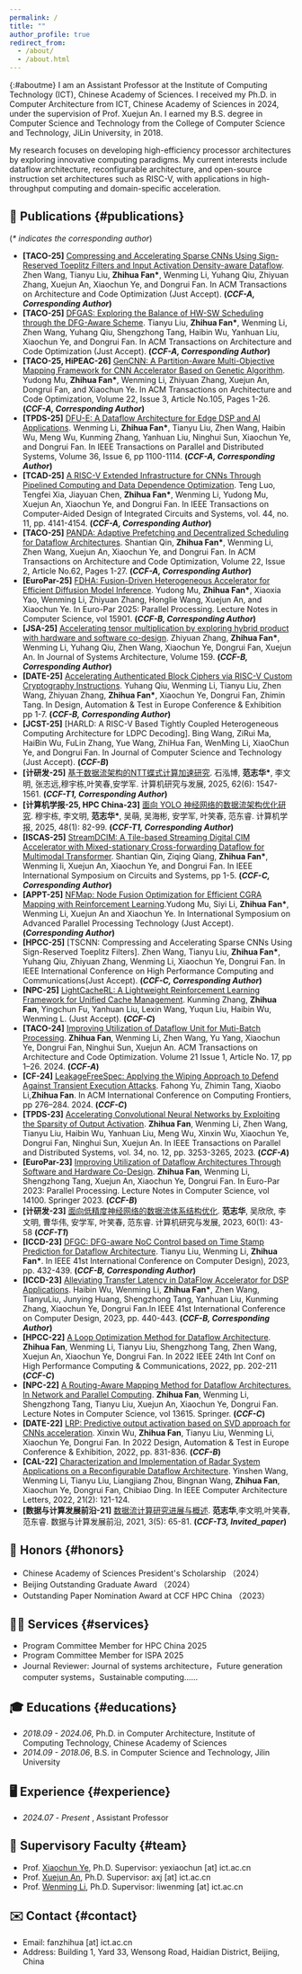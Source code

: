 ```yaml
---
permalink: /
title: ""
author_profile: true
redirect_from: 
  - /about/
  - /about.html
---
```


{:#aboutme}
I am an Assistant Professor at the Institute of Computing Technology (ICT), Chinese Academy of Sciences. I received my Ph.D. in Computer Architecture from ICT, Chinese Academy of Sciences in 2024, under the supervision of Prof. Xuejun An. I earned my B.S. degree in Computer Science and Technology from the College of Computer Science and Technology, JiLin University, in 2018.

My research focuses on developing high-efficiency processor architectures by exploring innovative computing paradigms. My current interests include dataflow architecture, reconfigurable architecture, and open-source instruction set architectures such as RISC-V, with applications in high-throughput computing and domain-specific acceleration.

## 📝 Publications {#publications}
(_* indicates the corresponding author_)

- **[TACO-25]** [Compressing and Accelerating Sparse CNNs Using Sign-Reserved Toeplitz Filters and Input Activation Density-aware Dataflow](). Zhen Wang, Tianyu Liu, **Zhihua Fan\***, Wenming Li, Yuhang Qiu, Zhiyuan Zhang, Xuejun An, Xiaochun Ye, and Dongrui Fan. In ACM Transactions on Architecture and Code Optimization (Just Accept). **(_CCF-A, Corresponding Author_)**
- **[TACO-25]** [DFGAS: Exploring the Balance of HW-SW Scheduling through the DFG-Aware Scheme](https://dl.acm.org/doi/10.1145/3773768). Tianyu Liu, **Zhihua Fan\***, Wenming Li, Zhen Wang, Yuhang Qiu, Shengzhong Tang, Haibin Wu, Yanhuan Liu, Xiaochun Ye, and Dongrui Fan. In ACM Transactions on Architecture and Code Optimization (Just Accept). **(_CCF-A, Corresponding Author_)**
- **[TACO-25, HiPEAC-26]** [GenCNN: A Partition-Aware Multi-Objective Mapping Framework for CNN Accelerator Based on Genetic Algorithm](https://dl.acm.org/doi/pdf/10.1145/3747844). Yudong Mu, **Zhihua Fan\***, Wenming Li, Zhiyuan Zhang, Xuejun An, Dongrui Fan, and Xiaochun Ye. In ACM Transactions on Architecture and Code Optimization, Volume 22, Issue 3, Article No.105, Pages 1-26. **(_CCF-A, Corresponding Author_)**
- **[TPDS-25]** [DFU-E: A Dataflow Architecture for Edge DSP and AI Applications](https://dl.acm.org/doi/10.1109/TPDS.2025.3555329). Wenming Li, **Zhihua Fan\***, Tianyu Liu, Zhen Wang, Haibin Wu, Meng Wu, Kunming Zhang, Yanhuan Liu, Ninghui Sun, Xiaochun Ye, and Dongrui Fan. In IEEE Transactions on Parallel and Distributed Systems, Volume 36, Issue 6, pp 1100-1114. **(_CCF-A, Corresponding Author_)**
- **[TCAD-25]** [A RISC-V Extended Infrastructure for CNNs Through Pipelined Computing and Data Dependence Optimization](https://ieeexplore.ieee.org/document/10980005). Teng Luo, Tengfei Xia, Jiayuan Chen, **Zhihua Fan\***, Wenming Li, Yudong Mu, Xuejun An, Xiaochun Ye, and Dongrui Fan. In IEEE Transactions on Computer-Aided Design of Integrated Circuits and Systems, vol. 44, no. 11, pp. 4141-4154. **(_CCF-A, Corresponding Author_)**
- **[TACO-25]**  [PANDA: Adaptive Prefetching and Decentralized Scheduling for Dataflow Architectures](https://dl.acm.org/doi/full/10.1145/3721288). Shantian Qin, **Zhihua Fan\***, Wenming Li, Zhen Wang, Xuejun An, Xiaochun Ye, and Dongrui Fan. In ACM Transactions on Architecture and Code Optimization, Volume 22, Issue 2, Article No.62, Pages 1-27. **(_CCF-A, Corresponding Author_)**
- **[EuroPar-25]** [FDHA: Fusion-Driven Heterogeneous Accelerator for Efficient Diffusion Model Inference](https://doi.org/10.1007/978-3-031-99857-7_6). Yudong Mu, **Zhihua Fan\***, Xiaoxia Yao, Wenming Li, Zhiyuan Zhang, Honglie Wang, Xuejun An, and Xiaochun Ye. In Euro-Par 2025: Parallel Processing. Lecture Notes in Computer Science, vol 15901. **(_CCF-B, Corresponding Author_)**
- **[JSA-25]**  [Accelerating tensor multiplication by exploring hybrid product with hardware and software co-design](https://www.sciencedirect.com/science/article/abs/pii/S1383762125000050). Zhiyuan Zhang, **Zhihua Fan\***, Wenming Li, Yuhang Qiu, Zhen Wang, Xiaochun Ye, Dongrui Fan, Xuejun An. In Journal of Systems Architecture, Volume 159. **(_CCF-B, Corresponding Author_)**
- **[DATE-25]** [Accelerating Authenticated Block Ciphers via RISC-V Custom Cryptography Instructions](https://ieeexplore.ieee.org/abstract/document/10992864). Yuhang Qiu, Wenming Li, Tianyu Liu, Zhen Wang, Zhiyuan Zhang, **Zhihua Fan\***, Xiaochun Ye, Dongrui Fan, Zhimin Tang.  In Design, Automation & Test in Europe Conference & Exhibition pp 1-7. **(_CCF-B, Corresponding Author_)**
- **[JCST-25]** [HARLD: A RISC-V Based Tightly Coupled Heterogeneous Computing Architecture for LDPC Decoding]. Bing Wang, ZiRui Ma, HaiBin Wu, FuLin Zhang, Yue Wang, ZhiHua Fan, WenMing Li, XiaoChun Ye, and Dongrui Fan.  In Journal of Computer Science and Technology (Just Accept). **(_CCF-B_)**
- **[计研发-25]** [基于数据流架构的NTT蝶式计算加速研究](https://crad.ict.ac.cn/cn/article/pdf/preview/10.7544/issn1000-1239.202550160.pdf). 石泓博, **范志华\***, 李文明, 张志远,穆宇栋,叶笑春,安学军. 计算机研究与发展, 2025, 62(6): 1547-1561. **(_CCF-T1, Corresponding Author_)**
- **[计算机学报-25, HPC China-23]** [面向 YOLO 神经网络的数据流架构优化研究](http://cjc.ict.ac.cn/online/onlinepaper/myd-202518122910.pdf). 穆宇栋, 李文明, **范志华\***, 吴萌, 吴海彬, 安学军, 叶笑春, 范东睿. 计算机学报, 2025, 48(1): 82-99. **(_CCF-T1, Corresponding Author_)**
- **[ISCAS-25]** [StreamDCIM: A Tile-based Streaming Digital CIM Accelerator with Mixed-stationary Cross-forwarding Dataflow for Multimodal Transformer](https://arxiv.org/abs/2502.05798). Shantian Qin, Ziqing Qiang, **Zhihua Fan\***, Wenming li, Xuejun An, Xiaochun Ye, and Dongrui Fan. In IEEE International Symposium on Circuits and Systems, pp 1-5. **(_CCF-C, Corresponding Author_)**
- **[APPT-25]**  [NFMap: Node Fusion Optimization for Efficient CGRA Mapping with Reinforcement Learning](https://www.appt-conference.com/contribute/accepted-papers).Yudong Mu, Siyi Li, **Zhihua Fan\***, Wenming Li, Xuejun An and Xiaochun Ye. In International Symposium on Advanced Parallel Processing Technology (Just Accept). **(_Corresponding Author_)**
- **[HPCC-25]**  [TSCNN: Compressing and Accelerating Sparse CNNs Using Sign-Reserved Toeplitz Filters]. Zhen Wang, Tianyu Liu, **Zhihua Fan\***, Yuhang Qiu, Zhiyuan Zhang, Wenming Li, Xiaochun Ye, Dongrui Fan. In IEEE International Conference on High Performance Computing and Communications(Just Accept). **(_CCF-C, Corresponding Author_)**
- **[NPC-25]** [LightCacheRL: A Lightweight Reinforcement Learning Framework for Unified Cache Management](). Kunming Zhang, **Zhihua Fan**, Yingchun Fu, Yanhuan Liu, Lexin Wang, Yuqun Liu, Haibin Wu, Wenming L. (Just Accept). **(_CCF-C_)**
- **[TACO-24]**  [Improving Utilization of Dataflow Unit for Muti-Batch Processing](https://dl.acm.org/doi/full/10.1145/3637906). **Zhihua Fan**, Wenming Li, Zhen Wang, Yu Yang, Xiaochun Ye, Dongrui Fan, Ninghui Sun, Xuejun An. ACM Transactions on Architecture and Code Optimization. Volume 21 Issue 1, Article No. 17, pp 1–26. 2024. **(_CCF-A_)**
-  **[CF-24]**  [LeakageFreeSpec: Applying the Wiping Approach to Defend Against Transient Execution Attacks](https://dl.acm.org/doi/epdf/10.1145/3649153.3649202). Fahong Yu, Zhimin Tang, Xiaobo Li,**Zhihua Fan**. In  ACM International Conference on Computing Frontiers, pp 276–284. 2024. **(_CCF-C_)**
- **[TPDS-23]** [Accelerating Convolutional Neural Networks by Exploiting the Sparsity of Output Activation](https://ieeexplore.ieee.org/abstract/document/10286398). **Zhihua Fan**, Wenming Li, Zhen Wang, Tianyu Liu, Haibin Wu, Yanhuan Liu, Meng Wu, Xinxin Wu, Xiaochun Ye, Dongrui Fan, Ninghui Sun, Xuejun An.  In IEEE Transactions on Parallel and Distributed Systems, vol. 34, no. 12, pp. 3253-3265, 2023.  **(_CCF-A_)**
- **[EuroPar-23]** [Improving Utilization of Dataflow Architectures Through Software and Hardware Co-Design](https://link.springer.com/chapter/10.1007/978-3-031-39698-4_17). **Zhihua Fan**, Wenming Li, Shengzhong Tang, Xuejun An, Xiaochun Ye, Dongrui Fan.  In Euro-Par 2023: Parallel Processing. Lecture Notes in Computer Science, vol 14100. Springer 2023.  **(_CCF-B_)**
- **[计研发-23]** [面向低精度神经网络的数据流体系结构优化](https://crad.ict.ac.cn/cn/article/pdf/preview/10.7544/issn1000-1239.202111275.pdf). **范志华**, 吴欣欣, 李文明, 曹华伟, 安学军, 叶笑春, 范东睿. 计算机研究与发展, 2023, 60(1): 43-58 **(_CCF-T1_)**
- **[ICCD-23]**  [DFGC: DFG-aware NoC Control based on Time Stamp Prediction for Dataflow Architecture](https://ieeexplore.ieee.org/abstract/document/10360981). Tianyu Liu, Wenming Li, **Zhihua Fan\***. In IEEE 41st International Conference on Computer Design), 2023, pp. 432-439. **(_CCF-B, Corresponding Author_)**
- **[ICCD-23]**  [Alleviating Transfer Latency in DataFlow Accelerator for DSP Applications](https://ieeexplore.ieee.org/abstract/document/10360976).  Haibin Wu, Wenming Li, **Zhihua Fan\***, Zhen Wang, TianyuLiu, Junying Huang, Shengzhong Tang, Yanhuan Liu, Kunming Zhang, Xiaochun Ye, Dongrui Fan.In IEEE 41st International Conference on Computer Design, 2023, pp. 440-443. **(_CCF-B, Corresponding Author_)**
- **[HPCC-22]** [A Loop Optimization Method for Dataflow Architecture](https://ieeexplore.ieee.org/abstract/document/10074943). **Zhihua Fan**, Wenming Li, Tianyu Liu, Shengzhong Tang, Zhen Wang, Xuejun An, Xiaochun Ye, Dongrui Fan. In 2022 IEEE 24th Int Conf on High Performance Computing & Communications, 2022, pp. 202-211 **(_CCF-C_)**
- **[NPC-22]** [A Routing-Aware Mapping Method for Dataflow Architectures. In Network and Parallel Computing](https://link.springer.com/chapter/10.1007/978-3-031-21395-3_1). **Zhihua Fan**, Wenming Li, Shengzhong Tang, Tianyu Liu, Xuejun An, Xiaochun Ye, Dongrui Fan. Lecture Notes in Computer Science, vol 13615. Springer.  **(_CCF-C_)**
- **[DATE-22]** [LRP: Predictive output activation based on SVD approach for CNNs acceleration](https://ieeexplore.ieee.org/abstract/document/9774744). Xinxin Wu, **Zhihua Fan**, Tianyu Liu, Wenming Li, Xiaochun Ye, Dongrui Fan. In 2022 Design, Automation & Test in Europe Conference & Exhibition, 2022, pp. 831-836. **(_CCF-B_)**
- **[CAL-22]** [Characterization and Implementation of Radar System Applications on a Reconfigurable Dataflow Architecture](https://ieeexplore.ieee.org/document/9924542). Yinshen Wang,  Wenming Li, Tianyu Liu, Liangjiang Zhou, Bingnan Wang, **Zhihua Fan**, Xiaochun Ye, Dongrui Fan, Chibiao Ding. In IEEE Computer Architecture Letters, 2022, 21(2): 121-124.
- **[数据与计算发展前沿-21]** [数据流计算研究进展与概述](http://www.jfdc.cnic.cn/CN/10.11871/jfdc.issn.2096-742X.2021.05.005). **范志华**,李文明,叶笑春,范东睿. 数据与计算发展前沿, 2021, 3(5): 65-81. **(_CCF-T3, Invited_paper_)**






## 🌟 Honors {#honors}

- Chinese Academy of Sciences President's Scholarship （2024）
- Beijing Outstanding Graduate Award （2024）
- Outstanding Paper Nomination Award at CCF HPC China （2023）

## 👨‍🏫 Services {#services}

- Program Committee Member for HPC China 2025
- Program Committee Member for ISPA 2025
- Journal Reviewer: Journal of systems architecture，Future generation computer systems，Sustainable computing......


## 🎓 Educations {#educations}
- _2018.09 - 2024.06_,  Ph.D. in Computer Architecture, Institute of Computing Technology, Chinese Academy of Sciences
- _2014.09 - 2018.06_,  B.S. in Computer Science and Technology, Jilin University



## 🖥️ Experience {#experience}
- _2024.07_ - _Present_ ,  Assistant Professor

## 👥 Supervisory Faculty {#team}

- Prof. [Xiaochun Ye](http://www.ict.cas.cn/sourcedb/cn/jssrck/201411/t20141115_4253437.html), Ph.D. Supervisor: yexiaochun [at] ict.ac.cn
- Prof. [Xuejun An](http://www.ict.cas.cn/sourcedb/cn/jssrck/200909/t20090917_2496581.html), Ph.D. Supervisor: axj [at] ict.ac.cn 
- Prof. [Wenming Li](http://www.ict.cas.cn/sourcedb/cn/jssrck/201810/t20181030_5151416.html), Ph.D. Supervisor: liwenming [at] ict.ac.cn

## ✉️ Contact {#contact}

- Email: fanzhihua [at] ict.ac.cn
- Address: Building 1, Yard 33, Wensong Road, Haidian District, Beijing, China


